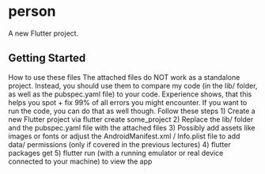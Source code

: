 # person

A new Flutter project.

## Getting Started

How to use these files The attached files do NOT work as a standalone project. Instead, you should use them to compare my code (in the lib/ folder, as well as the  pubspec.yaml file) to your code. Experience shows, that this helps you spot + fix  99% of all errors you might encounter. If you want to run the code, you can do that as well though.  Follow these steps 1) Create a new Flutter project via flutter create some_project 2) Replace the lib/ folder and the pubspec.yaml file with the attached files 3) Possibly add assets like images or fonts or adjust the AndroidManifest.xml /  Info.plist file to add data/ permissions (only if covered in the previous lectures) 4) flutter packages get 5) flutter run (with a running emulator or real device connected to your machine) to view the app
